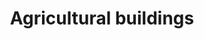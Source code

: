 ---
title: Agricultural buildings
longTitle: 'Agricultural buildings'
tags:
- gccommon
use:
- "[[Farm buildings]]"
---